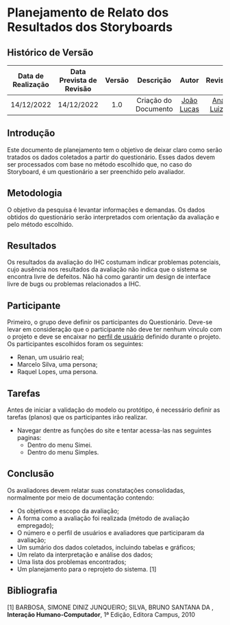 # Planejamento de Relato dos Resultados dos Storyboards

## Histórico de Versão

|Data de Realização|Data Prevista de Revisão|Versão|Descrição|Autor|Revisor|
| :----------: | :------: | :-----------: | :---------: |:---------: | :---------: |
|14/12/2022|14/12/2022|1.0|Criação do Documento|[João Lucas](https://github.com/HacKairos)|[Ana Luiza](https://github.com/AnHoff)|

## Introdução

Este documento de planejamento tem o objetivo de deixar claro como serão tratados os dados coletados a partir do questionário. Esses dados devem ser processados com base no método escolhido que, no caso do Storyboard, é um questionário a ser preenchido pelo avaliador.

## Metodologia

O  objetivo da pesquisa é levantar informações e demandas. Os dados obtidos do questionário serão interpretados com orientação da avaliação e pelo método escolhido.

## Resultados

Os resultados da avaliação do IHC costumam indicar problemas potenciais, cujo ausência nos resultados da avaliação não indica que o sistema se encontra livre de defeitos. Não há como garantir um design de interface livre de bugs ou problemas relacionados a IHC.

## Participante

Primeiro, o grupo deve definir os participantes do Questionário. Deve-se levar em consideração que o participante não deve ter nenhum vínculo com o projeto e deve se encaixar no [perfil de usuário](../../Tarefas/perfilUsuario.md) definido durante o projeto. Os participantes escolhidos foram os seguintes:

* Renan, um usuário real;
* Marcelo Silva, uma persona;
* Raquel Lopes, uma persona.

## Tarefas
Antes de iniciar a validação do modelo ou protótipo, é necessário definir as tarefas (planos) que os participantes irão realizar.

* Navegar dentre as funções do site e tentar acessa-las nas seguintes paginas:
    - Dentro do menu Simei.
    - Dentro do menu Simples.

## Conclusão

Os avaliadores devem relatar suas constatações consolidadas, normalmente por meio de documentação contendo:

- Os objetivos e escopo da avaliação;
- A forma como a avaliação foi realizada (método de avaliação empregado);
- O número e o perfil de usuários e avaliadores que participaram da avaliação;
- Um sumário dos dados coletados, incluindo tabelas e gráficos;
- Um relato da interpretação e análise dos dados;
- Uma lista dos problemas encontrados;
- Um planejamento para o reprojeto do sistema. [1]

## Bibliografia

[1] BARBOSA, SIMONE DINIZ JUNQUEIRO; SILVA, BRUNO SANTANA DA , **Interação Humano-Computador**, 1ª Edição, Editora Campus, 2010 